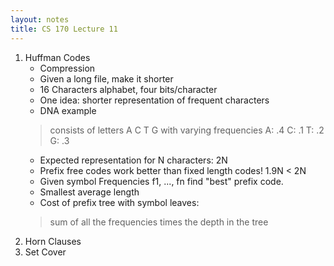 ```yaml
---
layout: notes
title: CS 170 Lecture 11
---
```


1. Huffman Codes
    * Compression
    * Given a long file, make it shorter
    * 16 Characters alphabet, four bits/character
    * One idea: shorter representation of frequent characters
    * DNA example
    > consists of letters A C T G with varying frequencies
      A: .4
      C: .1
      T: .2
      G: .3
    * Expected representation for N characters: 2N
    * Prefix free codes work better than fixed length codes! 1.9N < 2N
    * Given symbol Frequencies f1, ..., fn find "best" prefix code.
    * Smallest average length
    * Cost of prefix tree with symbol leaves:
    > sum of all the frequencies times the depth in the tree
1. Horn Clauses
1. Set Cover

